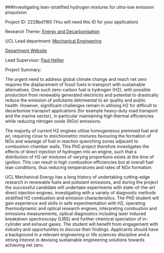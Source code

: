 ###Investigating lean-stratified hydrogen mixtures for ultra-low emission propulsion

Project ID: 2228bd1160
(You will need this ID for your application)

Research Theme: [Energy and Decarbonisation](../themes/energy-and-decarbonisation.md)

UCL Lead department: [Mechanical Engineering](../departments/mechanical-engineering.md)

[Department Website](https://www.ucl.ac.uk/mechanical-engineering)

Lead Supervisor: [Paul Hellier](https://iris.ucl.ac.uk/iris/browse/profile?upi=PRHEL99)

Project Summary:

The urgent need to address global climate change and reach net zero requires the displacement of fossil fuels in transport with sustainable alternatives. One such zero-carbon fuel is hydrogen (H2), with possible production from renewably generated electricity and potential to drastically reduce the emission of pollutants detrimental to air quality and public health. However, significant challenges remain in utilising H2 for difficult to decarbonise transport applications (for example heavy-duty road transport and the marine sector), in particular maintaining high thermal efficiencies while reducing nitrogen oxide (NOx) emissions.
 
 The majority of current H2 engines utilise homogeneous premixed fuel and air, requiring close to stoichiometric mixtures favouring the formation of NOx and wastage of fuel in reaction quenching zones adjacent to combustion chamber walls. This PhD project therefore investigates the effects of direct injection of hydrogen into an engine, such that a distribution of H2-air mixtures of varying proportions exists at the time of ignition. This can result in high combustion efficiencies but at overall fuel lean conditions, thus reducing temperatures and rates of NOx formation. 
 
 UCL Mechanical Energy has a long history of undertaking cutting-edge research in renewable fuels and pollutant emissions, and during the project the successful candidate will undertake experiments with state-of-the-art direct injection engines, investigating with a variety of diagnostic methods stratified H2 combustion and emission characteristics. The PhD student will gain experience and skills in safe experimentation with H2, operating thermodynamic and optical research engines, interpreting combustion and emissions measurements, optical diagnostics including laser induced breakdown spectroscopy (LIBS) and further chemical speciation of in-cylinder and exhaust gases. The student will benefit from engagement with industry and opportunities to discuss their findings. Applicants should have a background in a relevant engineering or life sciences discipline and a strong interest in devising sustainable engineering solutions towards achieving net zero.